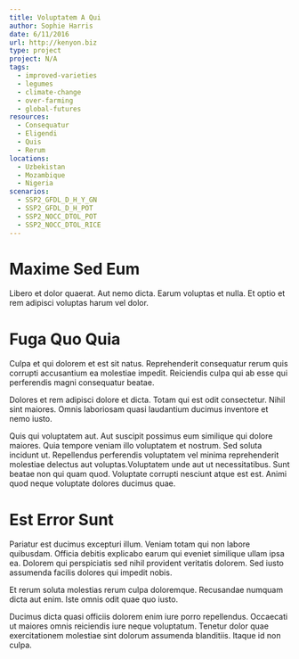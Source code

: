 ```yaml
---
title: Voluptatem A Qui
author: Sophie Harris
date: 6/11/2016
url: http://kenyon.biz
type: project
project: N/A
tags:
  - improved-varieties
  - legumes
  - climate-change
  - over-farming
  - global-futures
resources:
  - Consequatur
  - Eligendi
  - Quis
  - Rerum
locations:
  - Uzbekistan
  - Mozambique
  - Nigeria
scenarios:
  - SSP2_GFDL_D_H_Y_GN
  - SSP2_GFDL_D_H_POT
  - SSP2_NOCC_DTOL_POT
  - SSP2_NOCC_DTOL_RICE
---
```

# Maxime Sed Eum
Libero et dolor quaerat. Aut nemo dicta. Earum voluptas et nulla. Et optio et rem adipisci voluptas harum vel dolor.

# Fuga Quo Quia
Culpa et qui dolorem et est sit natus. Reprehenderit consequatur rerum quis corrupti accusantium ea molestiae impedit. Reiciendis culpa qui ab esse qui perferendis magni consequatur beatae.
 Dolores et rem adipisci dolore et dicta. Totam qui est odit consectetur. Nihil sint maiores. Omnis laboriosam quasi laudantium ducimus inventore et nemo iusto.
 Quis qui voluptatem aut. Aut suscipit possimus eum similique qui dolore maiores. Quia tempore veniam illo voluptatem et nostrum. Sed soluta incidunt ut. Repellendus perferendis voluptatem vel minima reprehenderit molestiae delectus aut voluptas.Voluptatem unde aut ut necessitatibus. Sunt beatae non qui quam quod. Voluptate corrupti nesciunt atque est est. Animi quod neque voluptate dolores ducimus quae.

# Est Error Sunt
Pariatur est ducimus excepturi illum. Veniam totam qui non labore quibusdam. Officia debitis explicabo earum qui eveniet similique ullam ipsa ea. Dolorem qui perspiciatis sed nihil provident veritatis dolorem. Sed iusto assumenda facilis dolores qui impedit nobis.
 Et rerum soluta molestias rerum culpa doloremque. Recusandae numquam dicta aut enim. Iste omnis odit quae quo iusto.
 Ducimus dicta quasi officiis dolorem enim iure porro repellendus. Occaecati ut maiores omnis reiciendis iure neque voluptatum. Tenetur dolor quae exercitationem molestiae sint dolorum assumenda blanditiis. Itaque id non culpa.
